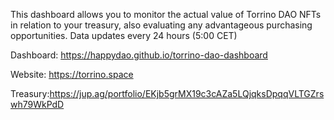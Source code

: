 This dashboard allows you to monitor the actual value of Torrino DAO NFTs in relation to your treasury, also evaluating any advantageous purchasing opportunities. 
Data updates every 24 hours (5:00 CET)

Dashboard: https://happydao.github.io/torrino-dao-dashboard

Website: 
https://torrino.space

Treasury:https://jup.ag/portfolio/EKjb5grMX19c3cAZa5LQjqksDpqqVLTGZrswh79WkPdD
